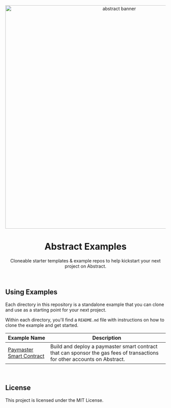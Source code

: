 <div align="center">
    <img src="https://mintlify.s3-us-west-1.amazonaws.com/abstract/images/Block.svg" width="700px" alt="abstract banner"/>
    <br />
    <h1>Abstract Examples</h1>
    <p align="center">Cloneable starter templates & example repos to help kickstart your next project on Abstract.
</div>

<br/>

## Using Examples

Each directory in this repository is a standalone example that you can clone and use as a starting point for your next project.

Within each directory, you'll find a `README.md` file with instructions on how to clone the example and get started.

| Example Name                                                                                     | Description                                                                                                               |
| ------------------------------------------------------------------------------------------------ | ------------------------------------------------------------------------------------------------------------------------- |
| [Paymaster Smart Contract](https://github.com/Abstract-Foundation/examples/tree/main/paymasters) | Build and deploy a paymaster smart contract that can sponsor the gas fees of transactions for other accounts on Abstract. |

<br/>

## License

This project is licensed under the MIT License.
